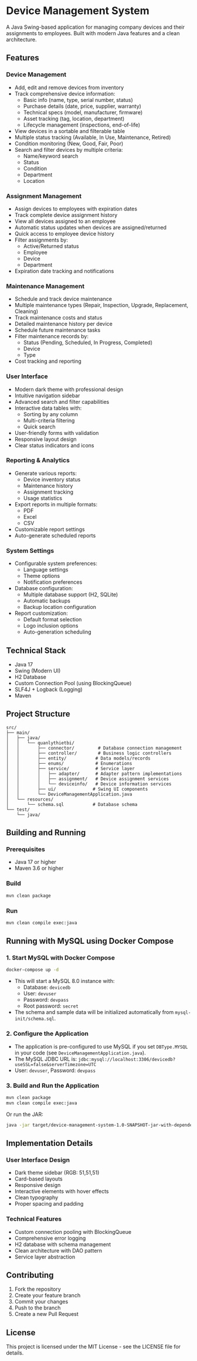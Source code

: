 # Device Management System

A Java Swing-based application for managing company devices and their assignments to employees. Built with modern Java features and a clean architecture.

## Features

### Device Management
- Add, edit and remove devices from inventory
- Track comprehensive device information:
  - Basic info (name, type, serial number, status)
  - Purchase details (date, price, supplier, warranty)
  - Technical specs (model, manufacturer, firmware)
  - Asset tracking (tag, location, department)
  - Lifecycle management (inspections, end-of-life)
- View devices in a sortable and filterable table
- Multiple status tracking (Available, In Use, Maintenance, Retired)
- Condition monitoring (New, Good, Fair, Poor)
- Search and filter devices by multiple criteria:
  - Name/keyword search
  - Status
  - Condition
  - Department
  - Location

### Assignment Management
- Assign devices to employees with expiration dates
- Track complete device assignment history
- View all devices assigned to an employee
- Automatic status updates when devices are assigned/returned
- Quick access to employee device history
- Filter assignments by:
  - Active/Returned status
  - Employee
  - Device
  - Department
- Expiration date tracking and notifications

### Maintenance Management
- Schedule and track device maintenance
- Multiple maintenance types (Repair, Inspection, Upgrade, Replacement, Cleaning)
- Track maintenance costs and status
- Detailed maintenance history per device
- Schedule future maintenance tasks
- Filter maintenance records by:
  - Status (Pending, Scheduled, In Progress, Completed)
  - Device
  - Type
- Cost tracking and reporting

### User Interface
- Modern dark theme with professional design
- Intuitive navigation sidebar
- Advanced search and filter capabilities
- Interactive data tables with:
  - Sorting by any column
  - Multi-criteria filtering
  - Quick search
- User-friendly forms with validation
- Responsive layout design
- Clear status indicators and icons

### Reporting & Analytics
- Generate various reports:
  - Device inventory status
  - Maintenance history
  - Assignment tracking
  - Usage statistics
- Export reports in multiple formats:
  - PDF
  - Excel
  - CSV
- Customizable report settings
- Auto-generate scheduled reports

### System Settings
- Configurable system preferences:
  - Language settings
  - Theme options
  - Notification preferences
- Database configuration:
  - Multiple database support (H2, SQLite)
  - Automatic backups
  - Backup location configuration
- Report customization:
  - Default format selection
  - Logo inclusion options
  - Auto-generation scheduling

## Technical Stack

- Java 17
- Swing (Modern UI)
- H2 Database
- Custom Connection Pool (using BlockingQueue)
- SLF4J + Logback (Logging)
- Maven

## Project Structure

```
src/
├── main/
│   ├── java/
│   │   └── quanlythietbi/
│   │       ├── connector/         # Database connection management
│   │       ├── controller/        # Business logic controllers
│   │       ├── entity/           # Data models/records
│   │       ├── enums/            # Enumerations
│   │       ├── service/          # Service layer
│   │       │   ├── adapter/      # Adapter pattern implementations
│   │       │   ├── assignment/   # Device assignment services
│   │       │   └── deviceinfo/   # Device information services
│   │       ├── ui/              # Swing UI components
│   │       └── DeviceManagementApplication.java
│   └── resources/
│       └── schema.sql           # Database schema
└── test/
    └── java/
```

## Building and Running

### Prerequisites
- Java 17 or higher
- Maven 3.6 or higher

### Build
```bash
mvn clean package
```

### Run
```bash
mvn clean compile exec:java
```

## Running with MySQL using Docker Compose

### 1. Start MySQL with Docker Compose

```bash
docker-compose up -d
```

- This will start a MySQL 8.0 instance with:
  - Database: `devicedb`
  - User: `devuser`
  - Password: `devpass`
  - Root password: `secret`
- The schema and sample data will be initialized automatically from `mysql-init/schema.sql`.

### 2. Configure the Application

- The application is pre-configured to use MySQL if you set `DBType.MYSQL` in your code (see `DeviceManagementApplication.java`).
- The MySQL JDBC URL is: `jdbc:mysql://localhost:3306/devicedb?useSSL=false&serverTimezone=UTC`
- User: `devuser`, Password: `devpass`

### 3. Build and Run the Application

```bash
mvn clean package
mvn clean compile exec:java
```

Or run the JAR:

```bash
java -jar target/device-management-system-1.0-SNAPSHOT-jar-with-dependencies.jar
```

## Implementation Details

### User Interface Design
- Dark theme sidebar (RGB: 51,51,51)
- Card-based layouts
- Responsive design
- Interactive elements with hover effects
- Clean typography
- Proper spacing and padding

### Technical Features
- Custom connection pooling with BlockingQueue
- Comprehensive error logging
- H2 database with schema management
- Clean architecture with DAO pattern
- Service layer abstraction

## Contributing

1. Fork the repository
2. Create your feature branch
3. Commit your changes
4. Push to the branch
5. Create a new Pull Request

## License

This project is licensed under the MIT License - see the LICENSE file for details.

